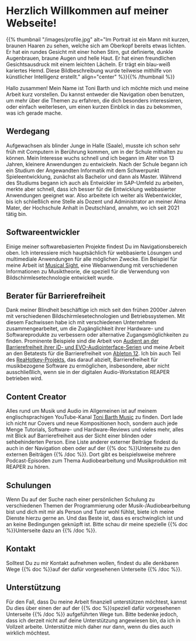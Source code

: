 <!--
.. title: Willkommen
.. slug: index
.. date: 2023-07-19 09:47:14 UTC+02:00
.. tags: 
.. category: 
.. link: 
.. description: 
.. type: text
-->

# Herzlich Willkommen auf meiner Webseite!

{{% thumbnail "/images/profile.jpg" alt="Im Portrait ist ein Mann mit kurzen, braunen Haaren zu sehen, welche sich am Oberkopf bereits etwas lichten. Er hat ein rundes Gesicht mit einer hohen Stirn, gut definierte, dunkle Augenbrauen, braune Augen und helle Haut. Er hat einen freundlichen Gesichtsausdruck mit einem leichten Lächeln. Er trägt ein blau-weiß kariertes Hemd. Diese Bildbeschreibung wurde teilweise mithilfe von künstlicher Intelligenz erstellt." align="center" %}}{{% /thumbnail %}}

Hallo zusammen! Mein Name ist Toni Barth und ich möchte mich und meine Arbeit kurz vorstellen. Du kannst entweder die Navigation oben benutzen, um mehr über die Themen zu erfahren, die dich besonders interessieren, oder einfach weiterlesen, um einen kurzen Einblick in das zu bekommen, was ich gerade mache.

## Werdegang

Aufgewachsen als blinder Junge in Halle  (Saale), musste ich schon sehr früh mit Computern in Berührung kommen, um in der Schule mithalten zu können. Mein Interesse wuchs schnell und ich begann im Alter von 13 Jahren, kleinere Anwendungen zu entwickeln. Nach der Schule begann ich ein Studium der Angewandten Informatik mit dem Schwerpunkt Spieleentwicklung, zunächst als Bachelor und dann als Master. Während des Studiums begann ich auch als Entwickler im SAP-Umfeld zu arbeiten, merkte aber schnell, dass ich besser für die Entwicklung webbasierter Anwendungen geeignet war. Also arbeitete ich weiter als Webentwickler, bis ich schließlich eine Stelle als Dozent und Administrator an meiner Alma Mater, der Hochschule Anhalt in Deutschland, annahm, wo ich seit 2021 tätig bin.

## Softwareentwickler

Einige meiner softwarebasierten Projekte findest Du im Navigationsbereich oben. Ich interessiere mich hauptsächlich für webbasierte Lösungen und multimediale Anwendungen für alle möglichen Zwecke.
Ein Beispiel für meine Arbeit ist [Musical Sight](https://timtam.github.io/musicalsight), eine Webanwendung mit verschiedenen Informationen zu Musiktheorie, die speziell für die Verwendung von Bildschirmlesetechnologie entwickelt wurde.

## Berater für Barrierefreiheit

Dank meiner Blindheit beschäftige ich mich seit den frühen 2000er Jahren mit verschiedenen Bildschirmlesetechnologien und Betriebssystemen. Mit diesem Fachwissen habe ich mit verschiedenen Unternehmen zusammengearbeitet, um die Zugänglichkeit ihrer Hardware- und Softwareprodukte zu verbessern oder alternative Zugangsmöglichkeiten zu finden. Prominente Beispiele sind die Arbeit von [Audient an der Barrierefreiheit ihrer iD- und EVO-Audiointerface-Serien](https://audient.com/2023/08/14/accessibility-app/) und meine Arbeit an den Betatests für die Barrierefreiheit von [Ableton 12](https://www.ableton.com/de/). Ich bin auch Teil des [ReaHotkey-Projekts](https://github.com/MatejGolian/ReaHotkey), das darauf abzielt, Barrierefreiheit für musikbezogene Software zu ermöglichen, insbesondere, aber nicht ausschließlich, wenn sie in der digitalen Audio-Workstation REAPER betrieben wird.

## Content Creator

Alles rund um Musik und Audio im Allgemeinen ist auf meinem englischsprachigen YouTube-Kanal [Toni Barth Music](https://www.youtube.com/@tonibarthmusic) zu finden. Dort lade ich nicht nur Covers und neue Kompositionen hoch, sondern auch jede Menge Tutorials, Software- und Hardware-Reviews und vieles mehr, alles mit Blick auf Barrierefreiheit aus der Sicht einer blinden oder sehbehinderten Person.
Eine Liste anderer externer Beiträge findest du auch in der Navigation oben oder auf der {{% doc %}}Unterseite zu den externen Beiträgen <contributions>{{% /doc %}}. Dort gibt es beispielsweise mehrere Podcast-Episoden zum Thema Audiobearbeitung und Musikproduktion mit REAPER zu hören.

## Schulungen

Wenn Du auf der Suche nach einer persönlichen Schulung zu verschiedenen Themen der Programmierung oder Musik-/Audiobearbeitung bist und dich mit mir als Person und Tutor wohl fühlst, biete ich meine Dienste hierzu gerne an. Und das Beste ist, dass es erschwinglich ist und an keine Bedingungen geknüpft ist. Bitte schau dir meine spezielle {{% doc %}}Unterseite dazu an <teaching>{{% /doc %}}.

## Kontakt

Solltest Du zu mir Kontakt aufnehmen wollen, findest du alle denkbaren Wege {{% doc %}}auf der dafür vorgesehenen Unterseite <contact>{{% /doc %}}.

## Unterstützung

Für den Fall, dass Du meine Arbeit finanziell unterstützen möchtest, kannst Du dies über einen der auf der {{% doc %}}speziell dafür vorgesehenen Unterseite <support>{{% /doc %}} aufgeführten Wege tun. Bitte bedenke jedoch, dass ich derzeit nicht auf deine Unterstützung angewiesen bin, da ich in Vollzeit arbeite. Unterstütze mich daher nur dann, wenn du dies auch wirklich möchtest.
